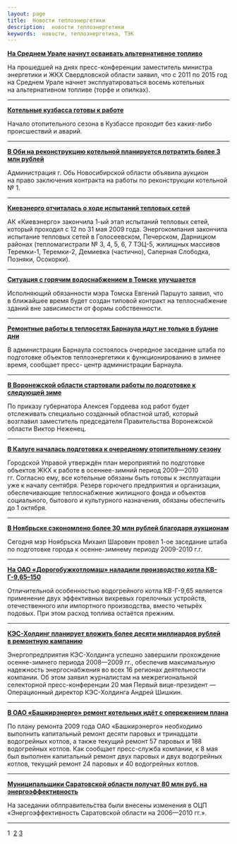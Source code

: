 ```yaml
---
layout: page
title:  Новости теплоэнергетики
description:  новости теплоэнергетики
keywords:  новости, теплоэнергетика, ТЭК
---
```


[ **На Среднем Урале начнут осваивать альтернативное
топливо**](/news/141110_1.shtml)

На прошедшей на днях пресс-конференции заместитель министра энергетики и ЖКХ
Свердловской области заявил, что с 2011 по 2015 год на Среднем Урале начнет
эксплуатироваться восемь котельных на альтернативном топливе (торфе и
опилках).

* * *

[ **Котельные кузбасса готовы к
работе**](/news/220909_1.shtml)

Начало отопительного сезона в Кузбассе проходит без каких-либо происшествий и
аварий.

* * *

[ **В Оби на реконструкцию котельной планируется потратить более 3 млн
рублей**](/news/040609_1.shtml)

Администрация г. Обь Новосибирской области объявила аукцион на право
заключения контракта на работы по реконструкции котельной № 1.

* * *

[ **Киевэнерго отчиталась о ходе испытаний тепловых
сетей**](/news/040609_2.shtml)

АК «Киевэнерго» закончила 1-ый этап испытаний тепловых сетей, который проходил
с 12 по 31 мая 2009 года. Энергокомпания закончила испытание тепловых сетей в
Голосеевском, Печерском, Дарницком районах (тепломагистрали № 3, 4, 5, 6, 7
ТЭЦ-5, жилищных массивов Теремки-1, Теремки-2, Демиевка (частично), Саперная
Слободка, Позняки, Осокорки).

* * *

[ **Ситуация с горячим водоснабжением в Томске
улучшается**](/news/040609_3.shtml)

Исполняющий обязанности мэра Томска Евгений Паршуто заявил, что в ближайшее
время будет создан типовой контракт на теплоснабжение зданий вне зависимости
от формы собственности.

* * *

[ **Ремонтные работы в теплосетях Барнаула идут не только в будние
дни**](/news/310509_1.shtml)

В администрации Барнаула состоялось очередное заседание штаба по подготовке
объектов теплоэнергетики к функционированию в зимнее время, сообщает пресс-
центр администрации Барнаула.

* * *

[ **В Воронежской области стартовали работы по подготовке к следующей
зиме**](/news/310509_2.shtml)

По приказу губернатора Алексея Гордеева ход работ будет отслеживать специально
созданный областной штаб, который возглавил заместитель председателя
Правительства Воронежской области Виктор Неженец.

* * *

[ **В Калуге началась подготовка к очередному отопительному
сезону**](/news/310509_3.shtml)

Городской Управой утверждён план мероприятий по подготовке объектов ЖКХ к
работе в осеннее-зимний период 2009—2010 гг. Согласно ему, все котельные
обязаны быть готовы к эксплуатации уже к началу сентября. Резерв горючего
предприятия и организации, обеспечивающие теплоснабжение жилищного фонда и
объектов социального, бытового и культурного назначения, обязаны обеспечить до
1 октября.

* * *

[ **В Ноябрьске сэкономлено более 30 млн рублей благодаря
аукционам**](/news/310509_4.shtml)

Сегодня мэр Ноябрьска Михаил Шаровин провел 1-ое заседание штаба по подготовке
города к осенне-зимнему периоду 2009-2010 г.г.

* * *

[ **На ОАО «Дорогобужкотломаш» наладили производство котла
КВ-Г-9,65–150**](/news/210509_3.shtml)

Отличительной особенностью водогрейного котла КВ-Г-9,65 является применение
двух эффективных вихревых горелочных устройств, отечественного или импортного
производства, вместо четырёх подовых. При этом расход топлива остаётся
прежним.

* * *

[ **КЭС-Холдинг планирует вложить более десяти миллиардов рублей в ремонтную
кампанию**](/news/210509_2.shtml)

Энергопредприятия КЭС-Холдинга успешно завершили прохождение осенне-зимнего
периода 2008—2009 гг., обеспечив максимальную надежность энергоснабжения во
всех 16 регионах деятельности компании. Об этом заявил журналистам на
межрегиональной селекторной пресс-конференции 20 мая Первый вице-президент —
Операционный директор КЭС-Холдинга Андрей Шишкин.

* * *

[ **В ОАО «Башкирэнерго» ремонт котельных идёт с опережением
плана**](/news/210509_1.shtml)

По плану ремонта 2009 года ОАО «Башкирэнерго» необходимо выполнить капитальный
ремонт десяти паровых и тринадцати водогрейных котлов, а также текущий ремонт
57 паровых и 188 водогрейных котлов. Как сообщает пресс-служба компании, к 8
мая был выполнен капитальный ремонт двух паровых и двух водогрейных котлов,
текущий ремонт 24 паровых и 40 водогрейных котлов.

* * *

[ **Муниципальщики Саратовской области получат 80 млн руб. на
энергоэффективность**](/news/070509_2.shtml)

На заседании облправительства были внесены изменения в ОЦП
«Энергоэффективность Саратовской области на 2006—2010 гг.».

* * *

1  [2](/news/news310509.shtml)
[3](/news/news230409.shtml)

